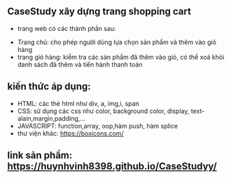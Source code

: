 ## CaseStudy xây dựng trang shopping cart
* trang web có các thành phần sau:
+ Trang chủ: cho phép người dùng lựa chọn sản phẩm và thêm vào giỏ hàng
+ trang giỏ hàng: kiểm tra các sản phẩm đã thêm  vào giỏ, có thể xoá khỏi danh sách đã thêm và tiến hành thanh toán

## kiến thức áp dụng:
+ HTML: các thẻ html như div, a, img,i, span
+ CSS: sử dụng các css như color, background color, display, text-alain,margin,padding,...
+ JAVASCRIPT: function,array, oop,hàm push, hàm splice 
+ thư viện khác: https://boxicons.com/
## link sản phẩm: https://huynhvinh8398.github.io/CaseStudyy/